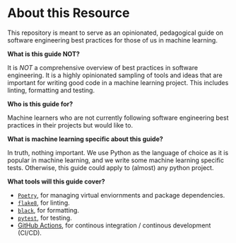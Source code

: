# About this Resource

This repository is meant to serve as an opinionated, pedagogical guide on software engineering best practices for those of us in machine learning.

__What is this guide NOT?__

It is _NOT_ a comprehensive overview of best practices in software engineering. It is a highly opinionated sampling of tools and ideas that are important for writing good code in a machine learning project. This includes linting, formatting and testing.

__Who is this guide for?__

Machine learners who are not currently following software engineering best practices in their projects but would like to.

__What is machine learning specific about this guide?__

In truth, nothing important. We use Python as the language of choice as it is popular in machine learning, and we write some machine learning specific tests. Otherwise, this guide could apply to (almost) any python project.

__What tools will this guide cover?__

- [`Poetry`](https://python-poetry.org/docs/#system-requirements), for managing virtual enviornments and package dependencies.
- [`flake8`](https://flake8.pycqa.org/en/latest/), for linting.
- [`black`](https://pypi.org/project/black/), for formatting.
- [`pytest`](https://docs.pytest.org/en/latest/), for testing.
- [GitHub Actions](https://github.com/features/actions), for continous integration / continous development (CI/CD).


